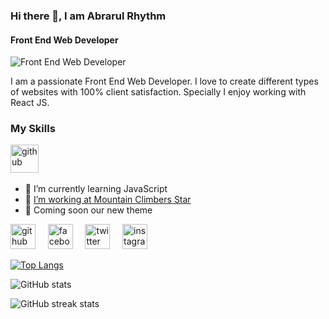### Hi there 👋, I am Abrarul Rhythm
#### Front End Web Developer
![Front End Web Developer](http://fmv.x10.mx/github/images/a-r-g-b-2023.jpg)

I am a passionate Front End Web Developer. I love to create different types of websites with 100% client satisfaction. Specially I enjoy working with React JS.

###  My Skills
[<img src='http://fmv.x10.mx/skills/images/html.png' alt='github' height='45'>](https://github.com/AbrarulRhythm) &nbsp; &nbsp;
 
- 🌱 I’m currently learning JavaScript 
- 💼 [I’m working at Mountain Climbers Star](https://mountainclimbersstar.com/)
- 💎 Coming soon our new theme
 



[<img src='http://fmv.x10.mx/github/images/g.png' alt='github' height='40'>](https://github.com/AbrarulRhythm) &nbsp; &nbsp;
[<img src='http://fmv.x10.mx/github/images/fb.png' alt='facebook' height='40'>](https://facebook.com/AbrarulRhythm1991) &nbsp; &nbsp;
[<img src='http://fmv.x10.mx/github/images/t.png' alt='twitter' height='40'>](https://twitter.com/AbrarulRhythm) &nbsp; &nbsp;
[<img src='http://fmv.x10.mx/github/images/i.png' alt='instagram' height='40'>](https://www.instagram.com/abrarulrhythm/) &nbsp; &nbsp;


[![Top Langs](https://github-readme-stats.vercel.app/api/top-langs/?username=AbrarulRhythm)](https://github.com/anuraghazra/github-readme-stats)

![GitHub stats](https://github-readme-stats.vercel.app/api?username=AbrarulRhythm&show_icons=true)  

![GitHub streak stats](https://streak-stats.demolab.com/?user=AbrarulRhythm)  


